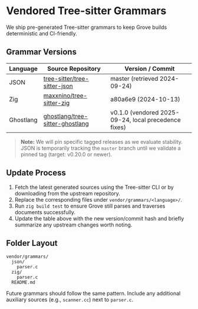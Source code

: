 # Vendored Tree-sitter Grammars

We ship pre-generated Tree-sitter grammars to keep Grove builds deterministic and CI-friendly.

## Grammar Versions

| Language | Source Repository | Version / Commit |
| --- | --- | --- |
| JSON | [tree-sitter/tree-sitter-json](https://github.com/tree-sitter/tree-sitter-json) | master (retrieved 2024-09-24) |
| Zig | [maxxnino/tree-sitter-zig](https://github.com/maxxnino/tree-sitter-zig) | a80a6e9 (2024-10-13) |
| Ghostlang | [ghostlang/tree-sitter-ghostlang](https://github.com/ghostlang/tree-sitter-ghostlang) | v0.1.0 (vendored 2025-09-24, local precedence fixes) |

> **Note:** We will pin specific tagged releases as we evaluate stability. JSON is temporarily tracking the `master` branch until we validate a pinned tag (target: v0.20.0 or newer).

## Update Process

1. Fetch the latest generated sources using the Tree-sitter CLI or by downloading from the upstream repository.
2. Replace the corresponding files under `vendor/grammars/<language>/`.
3. Run `zig build test` to ensure Grove still parses and traverses documents successfully.
4. Update the table above with the new version/commit hash and briefly summarize any upstream changes worth noting.

## Folder Layout

```
vendor/grammars/
  json/
    parser.c
  zig/
    parser.c
  README.md
```

Future grammars should follow the same pattern. Include any additional auxiliary sources (e.g., `scanner.cc`) next to `parser.c`.
